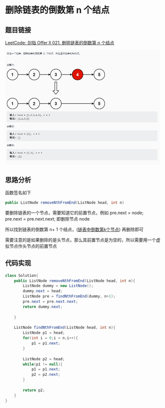 # 删除链表的倒数第 n 个结点

## 题目链接

[LeetCode: 剑指 Offer II 021. 删除链表的倒数第 n 个结点](https://leetcode-cn.com/problems/SLwz0R/)

![](../../pics/删除链表的倒数第n个结点.png)

## 思路分析

函数签名如下

```java
public ListNode removeNthFromEnd(ListNode head, int n)
```

要删除链表的一个节点，需要知道它的前置节点，例如 pre.next = node; pre.next = pre.next.next; 即删除节点 node

所以找到链表的倒数第 n+ 1 个结点，([链表中倒数第k个节点](https://leetcode-cn.com/problems/lian-biao-zhong-dao-shu-di-kge-jie-dian-lcof/)) 再删除即可

需要注意的是如果删除的是头节点，那么其前置节点是为空的，所以需要用一个虚拟节点作头节点的前置节点

## 代码实现

```java
class Solution{
    public ListNode removeNthFromEnd(ListNode head, int n){
        ListNode dummy = new ListNode();
        dummy.next = head;
        ListNode pre = findNthFromEnd(dummy, n+1);
        pre.next = pre.next.next;
        return dummy.next;

    }

    ListNode findNthFromEnd(ListNode head, int n){
        ListNode p1 = head;
        for(int i = 0;i < n;i++){
            p1 = p1.next;
        }

        ListNode p2 = head;
        while(p1 != null){
            p1 = p1.next;
            p2 = p2.next;
        }

        return p2;
    }
}
```
